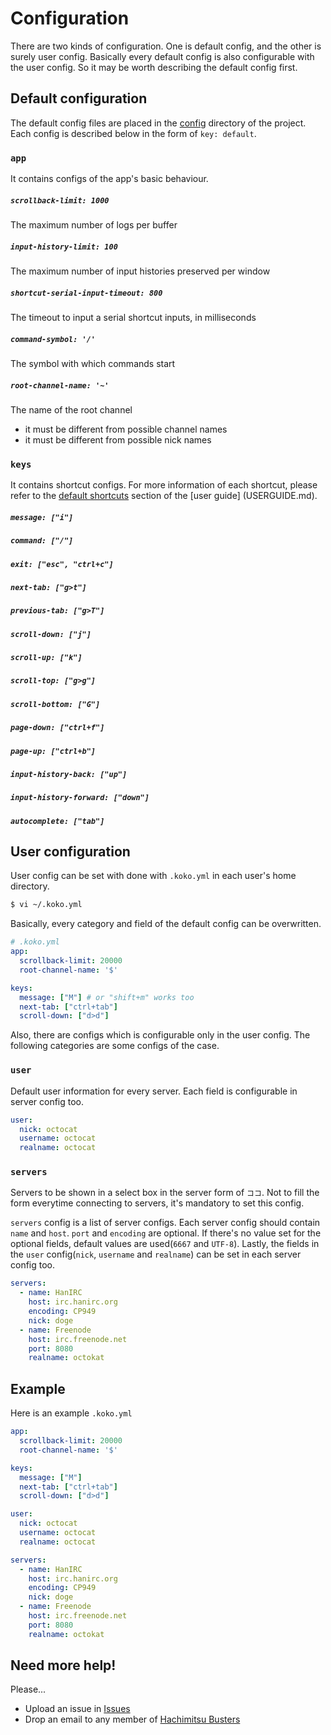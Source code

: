 # Configuration

There are two kinds of configuration. One is default config, and the other is
surely user config. Basically every default config is also configurable with
the user config. So it may be worth describing the default config first.

## Default configuration

The default config files are placed in the [config](../config) directory of the
project. Each config is described below in the form of `key: default`.

### `app`

It contains configs of the app's basic behaviour.

##### `scrollback-limit: 1000`
The maximum number of logs per buffer

##### `input-history-limit: 100`
The maximum number of input histories preserved per window

##### `shortcut-serial-input-timeout: 800`
The timeout to input a serial shortcut inputs, in milliseconds

##### `command-symbol: '/'`
The symbol with which commands start

##### `root-channel-name: '~'`
The name of the root channel

* it must be different from possible channel names
* it must be different from possible nick names

### `keys`

It contains shortcut configs. For more information of each shortcut,
please refer to the [default shortcuts](USERGUIDE.md#default-shortcuts) section
of the [user guide] (USERGUIDE.md).

##### `message: ["i"]`
##### `command: ["/"]`
##### `exit: ["esc", "ctrl+c"]`
##### `next-tab: ["g>t"]`
##### `previous-tab: ["g>T"]`
##### `scroll-down: ["j"]`
##### `scroll-up: ["k"]`
##### `scroll-top: ["g>g"]`
##### `scroll-bottom: ["G"]`
##### `page-down: ["ctrl+f"]`
##### `page-up: ["ctrl+b"]`
##### `input-history-back: ["up"]`
##### `input-history-forward: ["down"]`
##### `autocomplete: ["tab"]`

## User configuration

User config can be set with done with `.koko.yml` in each user's home
directory.

```bash
$ vi ~/.koko.yml
```

Basically, every category and field of the default config can be overwritten.

```yml
# .koko.yml
app:
  scrollback-limit: 20000
  root-channel-name: '$'

keys:
  message: ["M"] # or "shift+m" works too
  next-tab: ["ctrl+tab"]
  scroll-down: ["d>d"]
```

Also, there are configs which is configurable only in the user config. The
following categories are some configs of the case.

### `user`

Default user information for every server. Each field is configurable in
server config too.

```yml
user:
  nick: octocat
  username: octocat
  realname: octocat
```

### `servers`

Servers to be shown in a select box in the server form of `ココ`. Not to fill
the form everytime connecting to servers, it's mandatory to set this config.

`servers` config is a list of server configs. Each server config
should contain `name` and `host`. `port` and `encoding` are optional. If there's
no value set for the optional fields, default values are used(`6667` and
`UTF-8`). Lastly, the fields in the `user` config(`nick`, `username`
and `realname`) can be set in each server config too.

```yml
servers:
  - name: HanIRC
    host: irc.hanirc.org
    encoding: CP949
    nick: doge
  - name: Freenode
    host: irc.freenode.net
    port: 8080
    realname: octokat
```

## Example

Here is an example `.koko.yml`

```yml
app:
  scrollback-limit: 20000
  root-channel-name: '$'

keys:
  message: ["M"]
  next-tab: ["ctrl+tab"]
  scroll-down: ["d>d"]

user:
  nick: octocat
  username: octocat
  realname: octocat

servers:
  - name: HanIRC
    host: irc.hanirc.org
    encoding: CP949
    nick: doge
  - name: Freenode
    host: irc.freenode.net
    port: 8080
    realname: octokat
```

## Need more help!

Please...

* Upload an issue in [Issues](https://github.com/hachibasu/koko/issues)
* Drop an email to any member of [Hachimitsu Busters](http://hachibasu.github.io)
